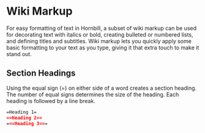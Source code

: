 # Wiki Markup
For easy formatting of text in Hornbill, a subset of wiki markup can be used for decorating text with italics or bold, creating bulleted or numbered lists, and defining titles and subtitles. Wiki markup lets you quickly apply some basic formatting to your text as you type, giving it that extra touch to make it stand out.

## Section Headings
Using the equal sign (=) on either side of a word creates a section heading. The number of equal signs determines the size of the heading. Each heading is followed by a line break.


```md
=Heading 1=
==Heading 2==
===Heading 3===
```